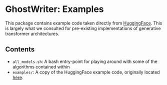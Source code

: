 # GhostWriter: Examples

This package contains example code taken directly from [HuggingFace](https://github.com/huggingface/transformers). 
This is largely what we consulted for pre-existing implementations of generative transformer architectures.

## Contents

   - `all_models.sh`: A bash entry-point for playing around with some of the algorithms contained within
   - `examples/`: A copy of the HuggingFace example code, originally located 
      [here](https://github.com/huggingface/transformers/tree/master/examples).